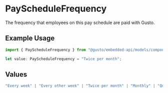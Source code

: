 # PayScheduleFrequency

The frequency that employees on this pay schedule are paid with Gusto.

## Example Usage

```typescript
import { PayScheduleFrequency } from "@gusto/embedded-api/models/components/payschedulefrequency.js";

let value: PayScheduleFrequency = "Twice per month";
```

## Values

```typescript
"Every week" | "Every other week" | "Twice per month" | "Monthly" | "Quarterly" | "Annually"
```